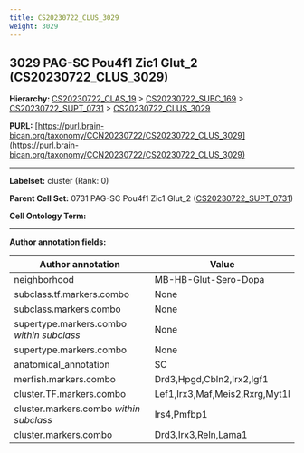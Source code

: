 ```yaml
---
title: CS20230722_CLUS_3029
weight: 3029
---
```

## 3029 PAG-SC Pou4f1 Zic1 Glut_2 (CS20230722_CLUS_3029)
<b>Hierarchy: </b>
[CS20230722_CLAS_19](../CS20230722_CLAS_19) >
[CS20230722_SUBC_169](../CS20230722_SUBC_169) >
[CS20230722_SUPT_0731](../CS20230722_SUPT_0731) >
[CS20230722_CLUS_3029](../CS20230722_CLUS_3029)

**PURL:** [https://purl.brain-bican.org/taxonomy/CCN20230722/CS20230722_CLUS_3029](https://purl.brain-bican.org/taxonomy/CCN20230722/CS20230722_CLUS_3029)

---


**Labelset:** cluster (Rank: 0)

**Parent Cell Set:** 0731 PAG-SC Pou4f1 Zic1 Glut_2 ([CS20230722_SUPT_0731](../CS20230722_SUPT_0731))



**Cell Ontology Term:** 

[MARKER GENES.]: #


---

[TRANSFERRED ANNOTATIONS.]: #


[AUTHOR ANNOTATION FIELDS.]: #


**Author annotation fields:**

| Author annotation | Value |
|-------------------|-------|
|neighborhood|MB-HB-Glut-Sero-Dopa|
|subclass.tf.markers.combo|None|
|subclass.markers.combo|None|
|supertype.markers.combo _within subclass_|None|
|supertype.markers.combo|None|
|anatomical_annotation|SC|
|merfish.markers.combo|Drd3,Hpgd,Cbln2,Irx2,Igf1|
|cluster.TF.markers.combo|Lef1,Irx3,Maf,Meis2,Rxrg,Myt1l|
|cluster.markers.combo _within subclass_|Irs4,Pmfbp1|
|cluster.markers.combo|Drd3,Irx3,Reln,Lama1|
